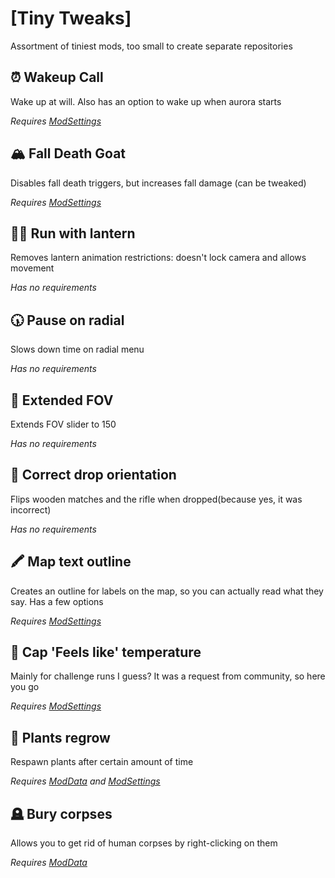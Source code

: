 # [Tiny Tweaks]
Assortment of tiniest mods, too small to create separate repositories

## :alarm_clock: Wakeup Call
Wake up at will. Also has an option to wake up when aurora starts

_Requires [ModSettings](https://github.com/DigitalzombieTLD/ModSettings/releases)_

## :mountain_snow: Fall Death Goat
Disables fall death triggers, but increases fall damage (can be tweaked)

_Requires [ModSettings](https://github.com/DigitalzombieTLD/ModSettings/releases)_

## :running_woman: Run with lantern
Removes lantern animation restrictions: doesn't lock camera and allows movement

_Has no requirements_

## :clock530: Pause on radial
Slows down time on radial menu

_Has no requirements_

## :red_car: Extended FOV
Extends FOV slider to 150

_Has no requirements_

## :older_woman: Correct drop orientation
Flips wooden matches and the rifle when dropped(because yes, it was incorrect)

_Has no requirements_

## :crayon: Map text outline
Creates an outline for labels on the map, so you can actually read what they say. Has a few options

_Requires [ModSettings](https://github.com/DigitalzombieTLD/ModSettings/releases)_

## :hot_face: Cap 'Feels like' temperature
Mainly for challenge runs I guess? It was a request from community, so here you go

_Requires [ModSettings](https://github.com/DigitalzombieTLD/ModSettings/releases)_

## :herb: Plants regrow 
Respawn plants after certain amount of time

_Requires [ModData](https://github.com/dommrogers/ModData/releases) and [ModSettings](https://github.com/zeobviouslyfakeacc/ModSettings/releases)_

## :headstone: Bury corpses
Allows you to get rid of human corpses by right-clicking on them

_Requires [ModData](https://github.com/dommrogers/ModData/releases)_
